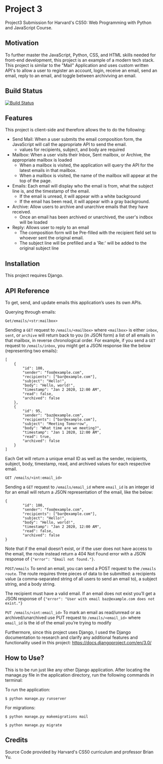 # Project 3

Project3 Submission for Harvard's CS50: Web Programming with Python and JavaScript Course.

## Motivation
To further master the JavaScript, Python, CSS, and HTML skills needed for front-end development, this project is an example of a modern tech stack. This project is similar to the "Mail" Application and uses custom written API's to allow a user to register an account, login, receive an email, send an email, reply to an email, and toggle between archiviving an email.

## Build Status
[![Build Status](https://travis-ci.com/username/projectname.svg?branch=master)](https://travis-ci.com/username/projectname)

## Features
This project is client-side and therefore allows the to do the following:
* Send Mail: When a user submits the email composition form, the JavaScript will call the appropriate API to send the email.
  * values for recipients, subject, and body are required
* Mailbox: When a user visits their Inbox, Sent mailbox, or Archive, the appropriate mailbox is loaded
  * When a mailbox is visited, the application will query the API for the latest emails in that mailbox.
  * When a mailbox is visited, the name of the mailbox will appear at the top of the page.
* Emails: Each email will display who the email is from, what the subject line is, and the timestamp of the email.
  * If the email is unread, it will appear with a white background
  * If the email has been read, it will appear with a gray background.
* Archive: Allow users to archive and unarchive emails that they have received.
  * Once an email has been archived or unarchived, the user's indbox will be loaded
* Reply: Allows user to reply to an email 
  * The composition form will be Pre-filled with the recipient field set to whoever sent the original email.
  * The subject line will be prefilled and a 'Re:' will be added to the original subject line

## Installation
This project requires Django.

## API Reference
To get, send, and update emails this application’s uses its own APIs.

Querying through emails:

`Get/emails/<str:mailbox>`

Sending a `GET` request to `/emails/<mailbox>` where `<mailbox>` is either `inbox`, `sent`, or `archive` will return back to you (in JSON form) a list of all emails in that mailbox, in reverse chronological order. For example, if you send a `GET` request to `/emails/inbox`, you might get a JSON response like the below (representing two emails):

```
[
    {
        "id": 100,
        "sender": "foo@example.com",
        "recipients": ["bar@example.com"],
        "subject": "Hello!",
        "body": "Hello, world!",
        "timestamp": "Jan 2 2020, 12:00 AM",
        "read": false,
        "archived": false
    },
    {
        "id": 95,
        "sender": "baz@example.com",
        "recipients": ["bar@example.com"],
        "subject": "Meeting Tomorrow",
        "body": "What time are we meeting?",
        "timestamp": "Jan 1 2020, 12:00 AM",
        "read": true,
        "archived": false
    }
]
```

Each Get will return a unique email ID as well as the sender, recipients, subject, body, timestamp, read, and archived values for each respective email. 

`GET /emails/<int:email_id>`

Sending a `GET` request to `/emails/email_id` where `email_id` is an integer id for an email will return a JSON representation of the email, like the below:

```
{
        "id": 100,
        "sender": "foo@example.com",
        "recipients": ["bar@example.com"],
        "subject": "Hello!",
        "body": "Hello, world!",
        "timestamp": "Jan 2 2020, 12:00 AM",
        "read": false,
        "archived": false
}
```
Note that if the email doesn’t exist, or if the user does not have access to the email, the route instead return a 404 Not Found error with a JSON response of `{"error": "Email not found."}`.

`POST/emails`
To send an email, you can send a POST request to the `/emails route`. The route requires three pieces of data to be submitted: a recipients value (a comma-separated string of all users to send an email to), a subject string, and a body string.

The recipient must have a valid email. If an email does not exist you’ll get a JSON response of `{"error": "User with email baz@example.com does not exist."}`

`PUT /emails/<int:email_id>`
To mark an email as read/unread or as archived/unarchived use PUT request to `/emails/<email_id>` where `email_id` is the id of the email you’re trying to modify

Furthermore, since this project uses Django, I used the Django documentation to research and clarify any additional features and functionality used in this project:
  https://docs.djangoproject.com/en/3.0/
  
## How to Use?
This is to be run just like any other Django application. After locating the manage.py file in the application directory, run the following commands in terminal:

 To run the application: 
 ```
 $ python manage.py runserver
 ```
 For migrations:
 ```
 $ python manage.py makemigrations mail
 ```
 ```
 $ python manage.py migrate
 ```

## Credits
Source Code provided by Harvard's CS50 curriculum and professor Brian Yu.
